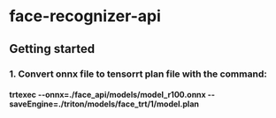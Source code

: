 # face-recognizer-api


## Getting started
### 1. Convert onnx file to tensorrt plan file with the command:
#### trtexec --onnx=./face_api/models/model_r100.onnx --saveEngine=./triton/models/face_trt/1/model.plan 
